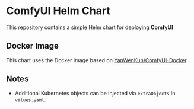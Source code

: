 # ComfyUI Helm Chart

This repository contains a simple Helm chart for deploying **ComfyUI**

## Docker Image

This chart uses the Docker image based on [YanWenKun/ComfyUI-Docker](https://github.com/YanWenKun/ComfyUI-Docker).

## Notes

- Additional Kubernetes objects can be injected via `extraObjects` in `values.yaml`.
